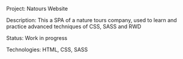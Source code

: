 Project: Natours Website

Description: This a SPA of a nature tours company, used to learn and practice advanced techniques of CSS, SASS and RWD

Status: Work in progress

Technologies: HTML, CSS, SASS
